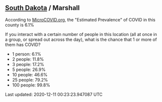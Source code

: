 
## [South Dakota](/united-states/south-dakota) / Marshall

According to [MicroCOVID.org](http://microcovid.org),
the "Estimated Prevalence" of COVID in this county is 6.1%

If you interact with a certain number of people in this location
(all at once in a group, or spread out across the day), what is the chance that
1 or more of them has COVID?

- 1 person: 6.1%
- 2 people: 11.8%
- 3 people: 17.2%
- 5 people: 26.9%
- 10 people: 46.6%
- 25 people: 79.2%
- 100 people: 99.8%

Last updated: 2020-12-11 00:23:23.947087 UTC
